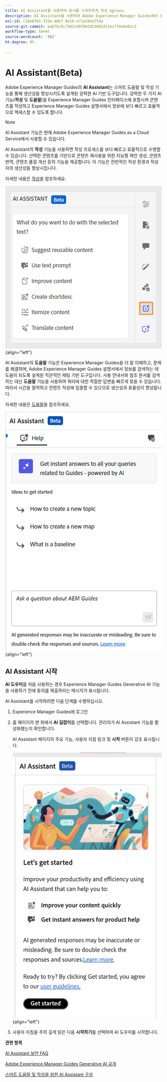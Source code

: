 ```yaml
---
title: AI Assistant를 사용하여 문서를 스마트하게 작성 &grave;
description: AI Assistant를 사용하여 Adobe Experience Manager Guides에서 문서를 지능적으로 검색하고 작성하는 방법에 대해 알아봅니다.
exl-id: c18e8761-333e-40ef-9e16-e71a194a754a
source-git-commit: aab7bc0c79d3c98f062d230d1d21ec7f4e6a01c3
workflow-type: tm+mt
source-wordcount: '362'
ht-degree: 0%

---
```


# AI Assistant(Beta)

Adobe Experience Manager Guides의 **AI Assistant**&#x200B;는 스마트 도움말 및 작성 기능을 통해 생산성을 향상시키도록 설계된 강력한 AI 기반 도구입니다. 강력한 두 가지 AI 기능(**작성** 및 **도움말**)을 Experience Manager Guides 인터페이스에 포함시켜 콘텐츠를 작성하고 Experience Manager Guides 설명서에서 정보에 보다 빠르고 효율적으로 액세스할 수 있도록 합니다.

>[!NOTE]
>
> AI Assistant 기능은 현재 Adobe Experience Manager Guides as a Cloud Service에서 사용할 수 있습니다.

AI Assistant의 **작성** 기능을 사용하면 작성 프로세스를 보다 빠르고 효율적으로 수행할 수 있습니다. 선택한 콘텐츠를 기반으로 콘텐츠 재사용을 위한 지능형 제안 생성, 콘텐츠 번역, 콘텐츠 품질 개선 등의 기능을 제공합니다. 이 기능은 전반적인 작성 환경과 작성자의 생산성을 향상시킵니다.

자세한 내용은 [작성](./ai-assistant-right-panel.md)을 참조하세요.

![ai 길잡이](./images/ai-assistant-panel.png){align="left"}

AI Assistant의 **도움말** 기능은 Experience Manager Guides을 더 잘 이해하고, 문제를 해결하며, Adobe Experience Manager Guides 설명서에서 정보를 검색하는 데 도움이 되도록 설계된 직관적인 채팅 기반 도구입니다. 사용 안내서와 참조 문서를 검색하는 대신 **도움말** 기능을 사용하여 쿼리에 대한 적절한 답변을 빠르게 찾을 수 있습니다. 따라서 시간을 절약하고 컨텐츠 작성에 집중할 수 있으므로 생산성과 효율성이 향상됩니다.

자세한 내용은 [도움말](./ai-based-smart-help.md)을 참조하세요.


![고급 도움말 패널](images/smart-help-panel.png){align="left"}

## AI Assistant 시작

**AI 도우미**&#x200B;를 처음 사용하는 경우 Experience Manager Guides Generative AI 기능을 사용하기 전에 동의를 제출하라는 메시지가 표시됩니다.

AI Assistant를 시작하려면 다음 단계를 수행하십시오.

1. Experience Manager Guides에 로그인
1. 홈 페이지의 맨 위에서 **AI 길잡이**&#x200B;를 선택합니다.   관리자가 AI Assistant 기능을 활성화했는지 확인합니다.

   AI Assistant 페이지의 주요 기능, 사용자 지침 링크 및 **시작** 버튼이 강조 표시됩니다.

   ![고급 도움말 패널](images/get-started-ai.png){align="left"}

1. 사용자 지침을 주의 깊게 읽은 다음 **시작하기**&#x200B;를 선택하여 AI 도우미를 시작합니다.

**관련 항목**

[AI Assistant 보안 FAQ](./ai-assistant-faq.md)

[Adobe Experience Manager Guides Generative AI 공개](./adobe-generative-ai-disclosures.md)

[스마트 도움말 및 작성을 위한 AI Assistant 구성](../cs-install-guide/conf-smart-suggestions.md)

